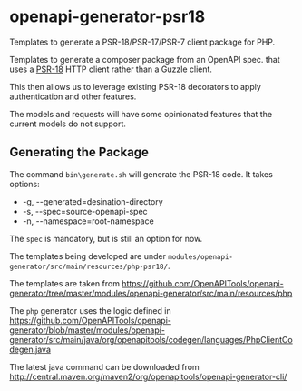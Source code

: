 # openapi-generator-psr18
Templates to generate a PSR-18/PSR-17/PSR-7 client package for PHP.

Templates to generate a composer package from an OpenAPI spec. that uses a
[PSR-18](https://www.php-fig.org/psr/psr-18/)
HTTP client rather than a Guzzle client.

This then allows us to leverage existing PSR-18 decorators to apply
authentication and other features.

The models and requests will have some opinionated features that the
current models do not support.

## Generating the Package

The command `bin\generate.sh` will generate the PSR-18 code. It takes options:

* -g, --generated=desination-directory
* -s, --spec=source-openapi-spec
* -n, --namespace=root-namespace

The `spec` is mandatory, but is still an option for now.

The templates being developed are under `modules/openapi-generator/src/main/resources/php-psr18/`.

The templates are taken from
https://github.com/OpenAPITools/openapi-generator/tree/master/modules/openapi-generator/src/main/resources/php

The `php` generator uses the logic defined in
https://github.com/OpenAPITools/openapi-generator/blob/master/modules/openapi-generator/src/main/java/org/openapitools/codegen/languages/PhpClientCodegen.java

The latest java command can be downloaded from
http://central.maven.org/maven2/org/openapitools/openapi-generator-cli/

